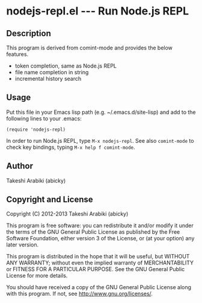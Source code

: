 nodejs-repl.el --- Run Node.js REPL
===================================

Description
-----------

This program is derived from comint-mode and provides the below features.

  * token completion, same as Node.js REPL
  * file name completion in string
  * incremental history search


Usage
-----

Put this file in your Emacs lisp path (e.g. ~/.emacs.d/site-lisp)
and add to the following lines to your .emacs:

    (require 'nodejs-repl)

In order to run Node.js REPL, type `M-x nodejs-repl`.
See also `comint-mode` to check key bindings, typing `M-x help f comint-mode`.


Author
------

Takeshi Arabiki (abicky)


Copyright and License
---------------------

Copyright (C) 2012-2013  Takeshi Arabiki (abicky)

This program is free software: you can redistribute it and/or modify
it under the terms of the GNU General Public License as published by
the Free Software Foundation, either version 3 of the License, or
(at your option) any later version.

This program is distributed in the hope that it will be useful,
but WITHOUT ANY WARRANTY; without even the implied warranty of
MERCHANTABILITY or FITNESS FOR A PARTICULAR PURPOSE.  See the
GNU General Public License for more details.

You should have received a copy of the GNU General Public License
along with this program.  If not, see <http://www.gnu.org/licenses/>.
